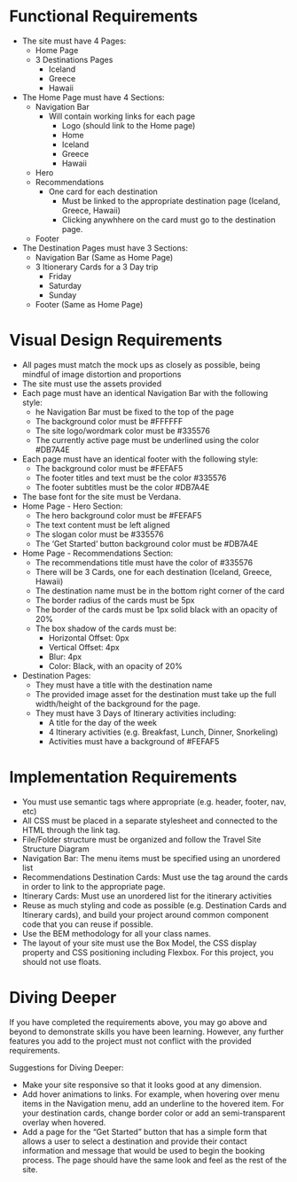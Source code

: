 # Functional Requirements

- The site must have 4 Pages:
    - Home Page
    - 3 Destinations Pages
        - Iceland
        - Greece
        - Hawaii
- The Home Page must have 4 Sections:
    - Navigation Bar
        - Will contain working links for each page
            - Logo (should link to the Home page)
            - Home
            - Iceland
            - Greece
            - Hawaii
    - Hero
    - Recommendations
        - One card for each destination
            - Must be linked to the appropriate destination page (Iceland, Greece, Hawaii)
            - Clicking anywhhere on the card must go to the destination page.
    - Footer
- The Destination Pages must have 3 Sections:
    - Navigation Bar (Same as Home Page)
    - 3 Itionerary Cards for a 3 Day trip
        - Friday
        - Saturday
        - Sunday
    - Footer (Same as Home Page)

# Visual Design Requirements
- All pages must match the mock ups as closely as possible, being mindful of image distortion and proportions
- The site must use the assets provided
- Each page must have an identical Navigation Bar with the following style:
    - he Navigation Bar must be fixed to the top of the page
    - The background color must be #FFFFFF
    - The site logo/wordmark color must be #335576
    - The currently active page must be underlined using the color #DB7A4E
- Each page must have an identical footer with the following style:
    - The background color must be #FEFAF5
    - The footer titles and text must be the color #335576
    - The footer subtitles must be the color #DB7A4E
- The base font for the site must be Verdana.
- Home Page - Hero Section:
    - The hero background color must be #FEFAF5
    - The text content must be left aligned
    - The slogan color must be #335576
    - The ‘Get Started’ button background color must be #DB7A4E
- Home Page - Recommendations Section:
    - The recommendations title must have the color of #335576
    - There will be 3 Cards, one for each destination (Iceland, Greece, Hawaii)
    - The destination name must be in the bottom right corner of the card
    - The border radius of the cards must be 5px
    - The border of the cards must be 1px solid black with an opacity of 20%
    - The box shadow of the cards must be:
        - Horizontal Offset: 0px
        - Vertical Offset: 4px
        - Blur: 4px
        - Color: Black, with an opacity of 20%
- Destination Pages:
    - They must have a title with the destination name
    - The provided image asset for the destination must take up the full width/height of the background for the page.
    - They must have 3 Days of Itinerary activities including:
        - A title for the day of the week
        - 4 Itinerary activities (e.g. Breakfast, Lunch, Dinner, Snorkeling)
        - Activities must have a background of #FEFAF5

# Implementation Requirements
- You must use semantic tags where appropriate (e.g. header, footer, nav, etc)
- All CSS must be placed in a separate stylesheet and connected to the HTML through the link tag.
- File/Folder structure must be organized and follow the Travel Site Structure Diagram
- Navigation Bar: The menu items must be specified using an unordered list
- Recommendations Destination Cards: Must use the <a> tag around the cards in order to link to the appropriate page.
- Itinerary Cards: Must use an unordered list for the itinerary activities
- Reuse as much styling and code as possible (e.g. Destination Cards and Itinerary cards), and build your project around common component code that you can reuse if possible.
- Use the BEM methodology for all your class names.
- The layout of your site must use the Box Model, the CSS display property and CSS positioning including Flexbox. For this project, you should not use floats.

# Diving Deeper
If you have completed the requirements above, you may go above and beyond to demonstrate skills you have been learning. However, any further features you add to the project must not conflict with the provided requirements.

Suggestions for Diving Deeper:

- Make your site responsive so that it looks good at any dimension.
- Add hover animations to links. For example, when hovering over menu items in the Navigation menu, add an underline to the hovered item. For your destination cards, change border color or add an semi-transparent overlay when hovered.
- Add a page for the “Get Started” button that has a simple form that allows a user to select a destination and provide their contact information and message that would be used to begin the booking process. The page should have the same look and feel as the rest of the site.